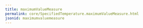 ```yaml
---
title: maximumValueMeasure
permalink: core/SpecifiedTemperature.maximumValueMeasure.html
jsonid: maximumvaluemeasure
---
```

